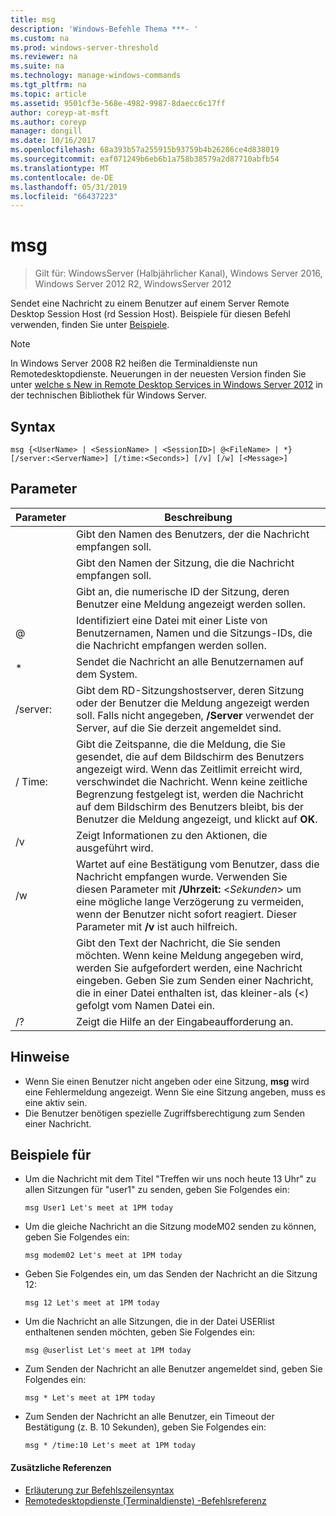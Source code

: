 ```yaml
---
title: msg
description: 'Windows-Befehle Thema ***- '
ms.custom: na
ms.prod: windows-server-threshold
ms.reviewer: na
ms.suite: na
ms.technology: manage-windows-commands
ms.tgt_pltfrm: na
ms.topic: article
ms.assetid: 9501cf3e-568e-4982-9987-8daecc6c17ff
author: coreyp-at-msft
ms.author: coreyp
manager: dongill
ms.date: 10/16/2017
ms.openlocfilehash: 68a393b57a255915b93759b4b26286ce4d838019
ms.sourcegitcommit: eaf071249b6eb6b1a758b38579a2d87710abfb54
ms.translationtype: MT
ms.contentlocale: de-DE
ms.lasthandoff: 05/31/2019
ms.locfileid: "66437223"
---
```

# <a name="msg"></a>msg

>Gilt für: WindowsServer (Halbjährlicher Kanal), Windows Server 2016, Windows Server 2012 R2, WindowsServer 2012

Sendet eine Nachricht zu einem Benutzer auf einem Server Remote Desktop Session Host (rd Session Host).
Beispiele für diesen Befehl verwenden, finden Sie unter [Beispiele](#BKMK_examples).
> [!NOTE]
> In Windows Server 2008 R2 heißen die Terminaldienste nun Remotedesktopdienste. Neuerungen in der neuesten Version finden Sie unter [welche s New in Remote Desktop Services in Windows Server 2012](https://technet.microsoft.com/library/hh831527) in der technischen Bibliothek für Windows Server.

## <a name="syntax"></a>Syntax
```
msg {<UserName> | <SessionName> | <SessionID>| @<FileName> | *} [/server:<ServerName>] [/time:<Seconds>] [/v] [/w] [<Message>]
```

## <a name="parameters"></a>Parameter

|      Parameter       |                                                                                                                               Beschreibung                                                                                                                               |
|----------------------|-------------------------------------------------------------------------------------------------------------------------------------------------------------------------------------------------------------------------------------------------------------------------|
|      <UserName>      |                                                                                                  Gibt den Namen des Benutzers, der die Nachricht empfangen soll.                                                                                                   |
|    <SessionName>     |                                                                                                 Gibt den Namen der Sitzung, die die Nachricht empfangen soll.                                                                                                 |
|     <SessionID>      |                                                                                            Gibt an, die numerische ID der Sitzung, deren Benutzer eine Meldung angezeigt werden sollen.                                                                                            |
|     @<FileName>      |                                                                         Identifiziert eine Datei mit einer Liste von Benutzernamen, Namen und die Sitzungs-IDs, die die Nachricht empfangen werden sollen.                                                                         |
|          \*          |                                                                                                           Sendet die Nachricht an alle Benutzernamen auf dem System.                                                                                                            |
| /server:<ServerName> |                                              Gibt dem RD-Sitzungshostserver, deren Sitzung oder der Benutzer die Meldung angezeigt werden soll. Falls nicht angegeben, **/Server** verwendet der Server, auf die Sie derzeit angemeldet sind.                                              |
|   / Time:<Seconds>    | Gibt die Zeitspanne, die die Meldung, die Sie gesendet, die auf dem Bildschirm des Benutzers angezeigt wird. Wenn das Zeitlimit erreicht wird, verschwindet die Nachricht. Wenn keine zeitliche Begrenzung festgelegt ist, werden die Nachricht auf dem Bildschirm des Benutzers bleibt, bis der Benutzer die Meldung angezeigt, und klickt auf **OK**. |
|          /v          |                                                                                                         Zeigt Informationen zu den Aktionen, die ausgeführt wird.                                                                                                         |
|          /w          |         Wartet auf eine Bestätigung vom Benutzer, dass die Nachricht empfangen wurde. Verwenden Sie diesen Parameter mit **/Uhrzeit:** <*Sekunden*> um eine mögliche lange Verzögerung zu vermeiden, wenn der Benutzer nicht sofort reagiert. Dieser Parameter mit **/v** ist auch hilfreich.          |
|      <Message>       |                  Gibt den Text der Nachricht, die Sie senden möchten. Wenn keine Meldung angegeben wird, werden Sie aufgefordert werden, eine Nachricht eingeben. Geben Sie zum Senden einer Nachricht, die in einer Datei enthalten ist, das kleiner-als (<) gefolgt vom Namen Datei ein.                  |
|          /?          |                                                                                                                  Zeigt die Hilfe an der Eingabeaufforderung an.                                                                                                                   |

## <a name="remarks"></a>Hinweise
-   Wenn Sie einen Benutzer nicht angeben oder eine Sitzung, **msg** wird eine Fehlermeldung angezeigt. Wenn Sie eine Sitzung angeben, muss es eine aktiv sein.
-   Die Benutzer benötigen spezielle Zugriffsberechtigung zum Senden einer Nachricht.

## <a name="BKMK_examples"></a>Beispiele für
-   Um die Nachricht mit dem Titel "Treffen wir uns noch heute 13 Uhr" zu allen Sitzungen für "user1" zu senden, geben Sie Folgendes ein:
    ```
    msg User1 Let's meet at 1PM today
    ```
-   Um die gleiche Nachricht an die Sitzung modeM02 senden zu können, geben Sie Folgendes ein:
    ```
    msg modem02 Let's meet at 1PM today
    ```
-   Geben Sie Folgendes ein, um das Senden der Nachricht an die Sitzung 12:
    ```
    msg 12 Let's meet at 1PM today
    ```
-   Um die Nachricht an alle Sitzungen, die in der Datei USERlist enthaltenen senden möchten, geben Sie Folgendes ein:
    ```
    msg @userlist Let's meet at 1PM today
    ```
-   Zum Senden der Nachricht an alle Benutzer angemeldet sind, geben Sie Folgendes ein:
    ```
    msg * Let's meet at 1PM today
    ```
-   Zum Senden der Nachricht an alle Benutzer, ein Timeout der Bestätigung (z. B. 10 Sekunden), geben Sie Folgendes ein:
    ```
    msg * /time:10 Let's meet at 1PM today
    ```

#### <a name="additional-references"></a>Zusätzliche Referenzen
-  [Erläuterung zur Befehlszeilensyntax](command-line-syntax-key.md)
-  [Remotedesktopdienste &#40;Terminaldienste&#41; -Befehlsreferenz](remote-desktop-services-terminal-services-command-reference.md)
